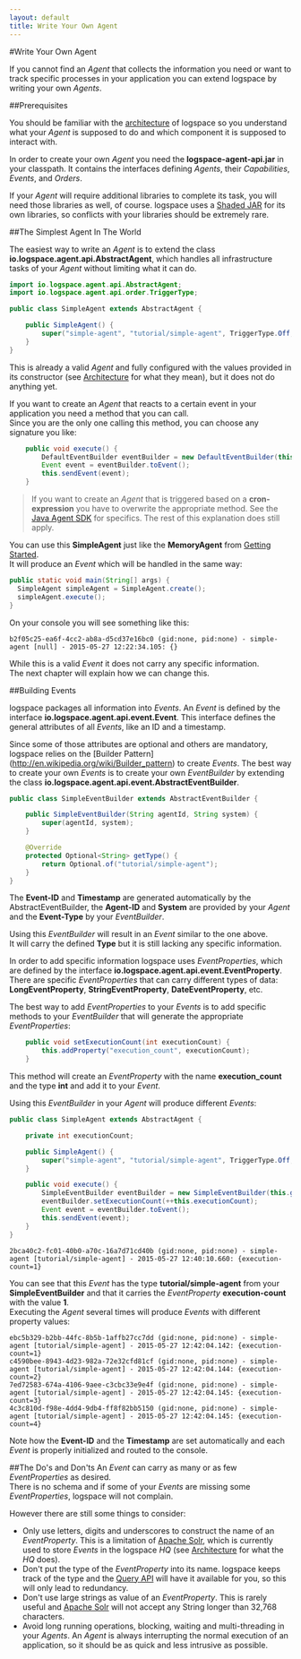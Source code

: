 ```yaml
---
layout: default
title: Write Your Own Agent
---
```


#Write Your Own Agent

If you cannot find an *Agent* that collects the information you need or want to track specific processes in your application you can extend logspace by writing your own *Agents*.


##Prerequisites

You should be familiar with the [architecture](/architecture) of logspace so you understand what your *Agent* is supposed to do and which component it is supposed to interact with.

In order to create your own *Agent* you need the **logspace-agent-api.jar** in your classpath.
It contains the interfaces defining *Agents*, their *Capabilities*, *Events*, and *Orders*.

If your *Agent* will require additional libraries to complete its task, you will need those libraries as well, of course.
logspace uses a [Shaded JAR](https://maven.apache.org/plugins/maven-shade-plugin/) for its own libraries, so conflicts with your libraries should be extremely rare.


##The Simplest Agent In The World

The easiest way to write an *Agent* is to extend the class **io.logspace.agent.api.AbstractAgent**, which handles all infrastructure tasks of your *Agent* without limiting what it can do.

````java
import io.logspace.agent.api.AbstractAgent;
import io.logspace.agent.api.order.TriggerType;

public class SimpleAgent extends AbstractAgent {

    public SimpleAgent() {
        super("simple-agent", "tutorial/simple-agent", TriggerType.Off, TriggerType.Event);
    }
}
````

This is already a valid *Agent* and fully configured with the values provided in its constructor (see [Architecture](/architecture) for what they mean), but it does not do anything yet.

If you want to create an *Agent* that reacts to a certain event in your application you need a method that you can call.<br/>
Since you are the only one calling this method, you can choose any signature you like:

````java
    public void execute() {
        DefaultEventBuilder eventBuilder = new DefaultEventBuilder(this.getId(), this.getSystem());
        Event event = eventBuilder.toEvent();
        this.sendEvent(event);
    }
````

>If you want to create an *Agent* that is triggered based on a **cron-expression** you have to overwrite the appropriate method. See the [Java Agent SDK](/java-agent-sdk) for specifics. The rest of this explanation does still apply.

You can use this **SimpleAgent** just like the **MemoryAgent** from [Getting Started](/getting-started/).<br/>
It will produce an *Event* which will be handled in the same way:

````java
public static void main(String[] args) {
  SimpleAgent simpleAgent = SimpleAgent.create();
  simpleAgent.execute();
}
````


On your console you will see something like this:

````
b2f05c25-ea6f-4cc2-ab8a-d5cd37e16bc0 (gid:none, pid:none) - simple-agent [null] - 2015-05-27 12:22:34.105: {}
````

While this is a valid *Event* it does not carry any specific information.<br/>
The next chapter will explain how we can change this.

##Building Events

logspace packages all information into *Events*. An *Event* is defined by the interface **io.logspace.agent.api.event.Event**. This interface defines the general attributes of all *Events*, like an ID and a timestamp.

Since some of those attributes are optional and others are mandatory, logspace relies on the [Builder Pattern] (http://en.wikipedia.org/wiki/Builder_pattern) to create *Events*. The best way to create your own *Events* is to create your own *EventBuilder* by extending the class **io.logspace.agent.api.event.AbstractEventBuilder**.

````java
public class SimpleEventBuilder extends AbstractEventBuilder {

    public SimpleEventBuilder(String agentId, String system) {
        super(agentId, system);
    }

    @Override
    protected Optional<String> getType() {
        return Optional.of("tutorial/simple-agent");
    }
}
````

The **Event-ID** and **Timestamp** are generated automatically by the AbstractEventBuilder, the **Agent-ID** and **System** are provided by your *Agent* and the **Event-Type** by your *EventBuilder*.<br/>

Using this *EventBuilder* will result in an *Event* similar to the one above.<br/>
It will carry the defined **Type** but it is still lacking any specific information.

In order to add specific information logspace uses *EventProperties*, which are defined by the interface **io.logspace.agent.api.event.EventProperty**.
There are specific *EventProperties* that can carry different types of data: **LongEventProperty**, **StringEventProperty**, **DateEventProperty**, etc.

The best way to add *EventProperties* to your *Events* is to add specific methods to your *EventBuilder* that will generate the appropriate *EventProperties*:

````java
    public void setExecutionCount(int executionCount) {
        this.addProperty("execution_count", executionCount);
    }
````
This method will create an *EventProperty* with the name **execution_count** and the type **int** and add it to your *Event*.

Using this *EventBuilder* in your *Agent* will produce different *Events*:

````java
public class SimpleAgent extends AbstractAgent {

    private int executionCount;

    public SimpleAgent() {
        super("simple-agent", "tutorial/simple-agent", TriggerType.Off, TriggerType.Event);
    }

    public void execute() {
        SimpleEventBuilder eventBuilder = new SimpleEventBuilder(this.getId(), this.getSystem());
        eventBuilder.setExecutionCount(++this.executionCount);
        Event event = eventBuilder.toEvent();
        this.sendEvent(event);
    }
}
````

````
2bca40c2-fc01-40b0-a70c-16a7d71cd40b (gid:none, pid:none) - simple-agent [tutorial/simple-agent] - 2015-05-27 12:40:10.660: {execution-count=1}
````

You can see that this *Event* has the type **tutorial/simple-agent** from your **SimpleEventBuilder** and that it carries the *EventProperty* **execution-count** with the value **1**.<br/>
Executing the *Agent* several times will produce *Events* with different property values:

````
ebc5b329-b2bb-44fc-8b5b-1affb27cc7dd (gid:none, pid:none) - simple-agent [tutorial/simple-agent] - 2015-05-27 12:42:04.142: {execution-count=1}
c4590bee-8943-4d23-982a-72e32cfd81cf (gid:none, pid:none) - simple-agent [tutorial/simple-agent] - 2015-05-27 12:42:04.144: {execution-count=2}
7ed72583-674a-4106-9aee-c3cbc33e9e4f (gid:none, pid:none) - simple-agent [tutorial/simple-agent] - 2015-05-27 12:42:04.145: {execution-count=3}
4c3c810d-f98e-4dd4-9db4-ff8f82bb5150 (gid:none, pid:none) - simple-agent [tutorial/simple-agent] - 2015-05-27 12:42:04.145: {execution-count=4}
````

Note how the **Event-ID** and the **Timestamp** are set automatically and each *Event* is properly initialized and routed to the console.<br/>


##The Do's and Don'ts
An *Event* can carry as many or as few *EventProperties* as desired.<br/>
There is no schema and if some of your *Events* are missing some *EventProperties*, logspace will not complain.

However there are still some things to consider:

* Only use letters, digits and underscores to construct the name of an *EventProperty*. This is a limitation of [Apache Solr](http://lucene.apache.org/solr/), which is currently used to store *Events* in the logspace *HQ* (see [Architecture](/architecture) for what the *HQ* does).
* Don't put the type of the *EventProperty* into its name. logspace keeps track of the type and the [Query API](/query-api) will have it available for you, so this will only lead to redundancy.
* Don't use large strings as value of an *EventProperty*. This is rarely useful and [Apache Solr](http://lucene.apache.org/solr/) will not accept any String longer than 32,768 characters.
* Avoid long running operations, blocking, waiting and multi-threading in your *Agents*. An *Agent* is always interrupting the normal execution of an application, so it should be as quick and less intrusive as possible.
